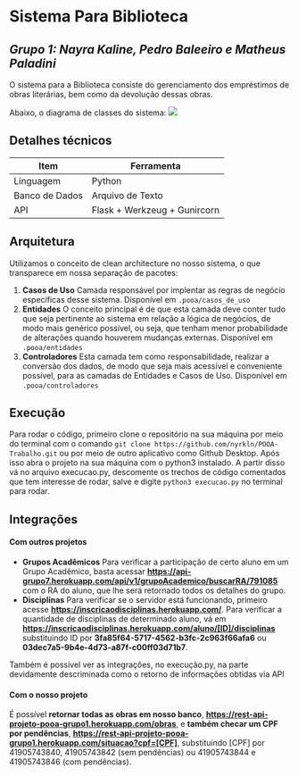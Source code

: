 # Sistema Para Biblioteca
## _Grupo 1: Nayra Kaline, Pedro Baleeiro e Matheus Paladini_

O sistema para a Biblioteca consiste do gerenciamento dos empréstimos de obras literárias, bem como da devolução dessas obras.

Abaixo, o diagrama de classes do sistema:
![](https://user-images.githubusercontent.com/72228482/192165050-70cc90ca-fe5f-44bc-8703-54f25fcebe75.png)

## Detalhes técnicos
| Item | Ferramenta |
| ------ | ------ |
| Linguagem | Python |
| Banco de Dados | Arquivo de Texto |
| API | Flask + Werkzeug + Gunircorn |

## Arquitetura
Utilizamos o conceito de clean architecture no nosso sistema, o que transparece em nossa separação de pacotes:
1. **Casos de Uso**
Camada responsável por implentar as regras de negócio específicas desse sistema. Disponível em ```.pooa/casos_de_uso```
2. **Entidades**
O conceito principal é de que esta camada deve conter tudo que seja pertinente ao sistema em relação a lógica de negócios, de modo mais genérico possível, ou seja, que tenham menor probabilidade de alterações quando houverem mudanças externas. 
Disponível em ```.pooa/entidades```
3. **Controladores**
Esta camada tem como responsabilidade, realizar a conversão dos dados, de modo que seja mais acessível e conveniente possível, para as camadas de Entidades e Casos de Uso.
Disponível em ```.pooa/controladores```
## Execução
Para rodar o código, primeiro clone o repositório na sua máquina por meio do terminal com o comando ```git clone https://github.com/nyrkln/POOA-Trabalho.git```
ou por meio de outro aplicativo como Github Desktop. Após isso abra o projeto na sua máquina com o python3 instalado.
A partir disso vá no arquivo execucao.py, descomente os trechos de código comentados que tem interesse de rodar, salve e digite ```python3 execucao.py``` no terminal para rodar.

## Integrações
####  Com outros projetos
- **Grupos Acadêmicos** 
Para verificar a participação de certo aluno em um Grupo Acadêmico, basta acessar **https://api-grupo7.herokuapp.com/api/v1/grupoAcademico/buscarRA/791085** com o RA do aluno, que lhe será retornado todos os detalhes do grupo.
- **Disciplinas**
Para verificar se o servidor está funcionando, primeiro acesse **https://inscricaodisciplinas.herokuapp.com/**. Para verificar a quantidade de disciplinas de determinado aluno, vá em **https://inscricaodisciplinas.herokuapp.com/aluno/[ID]/disciplinas** substituindo ID por **3fa85f64-5717-4562-b3fc-2c963f66afa6** ou **03dec7a5-9b4e-4d73-a87f-c00ff03d71b7**.

Também é possível ver as integrações, no execução.py, na parte devidamente descriminada como o retorno de informações obtidas via API

#### Com o nosso projeto
É possível **retornar todas as obras em nosso banco**, **https://rest-api-projeto-pooa-grupo1.herokuapp.com/obras**, e **também checar um CPF por pendências**, **https://rest-api-projeto-pooa-grupo1.herokuapp.com/situacao?cpf=[CPF]**, substituindo [CPF] por 41905743840, 41905743842 (sem pendências) ou 41905743844 e 41905743846 (com pendências).

